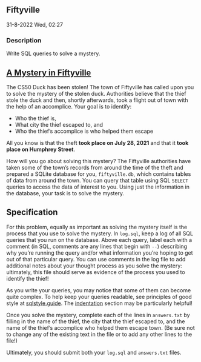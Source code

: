 ## Fiftyville
31-8-2022 Wed, 02:27

### Description 
Write SQL queries to solve a mystery.

## [A Mystery in Fiftyville](https://cs50.harvard.edu/x/2022/psets/7/fiftyville/#a-mystery-in-fiftyville)

The CS50 Duck has been stolen! The town of Fiftyville has called upon you to solve the mystery of the stolen duck. Authorities believe that the thief stole the duck and then, shortly afterwards, took a flight out of town with the help of an accomplice. Your goal is to identify:

-   Who the thief is,
-   What city the thief escaped to, and
-   Who the thief’s accomplice is who helped them escape

All you know is that the theft **took place on July 28, 2021** and that it **took place on Humphrey Street**.

How will you go about solving this mystery? The Fiftyville authorities have taken some of the town’s records from around the time of the theft and prepared a SQLite database for you, `fiftyville.db`, which contains tables of data from around the town. You can query that table using SQL `SELECT` queries to access the data of interest to you. Using just the information in the database, your task is to solve the mystery.

## Specification

For this problem, equally as important as solving the mystery itself is the process that you use to solve the mystery. In `log.sql`, keep a log of all SQL queries that you run on the database. Above each query, label each with a comment (in SQL, comments are any lines that begin with `--`) describing why you’re running the query and/or what information you’re hoping to get out of that particular query. You can use comments in the log file to add additional notes about your thought process as you solve the mystery: ultimately, this file should serve as evidence of the process you used to identify the thief!

As you write your queries, you may notice that some of them can become quite complex. To help keep your queries readable, see principles of good style at [sqlstyle.guide](https://www.sqlstyle.guide). The [indentation](https://www.sqlstyle.guide/#indentation) section may be particularly helpful!

Once you solve the mystery, complete each of the lines in `answers.txt` by filling in the name of the thief, the city that the thief escaped to, and the name of the thief’s accomplice who helped them escape town. (Be sure not to change any of the existing text in the file or to add any other lines to the file!)

Ultimately, you should submit both your `log.sql` and `answers.txt` files.